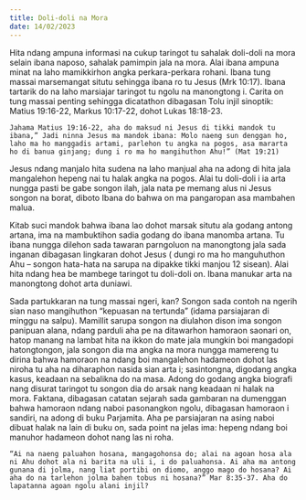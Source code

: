 ```yaml
---
title: Doli-doli na Mora
date: 14/02/2023
---
```


Hita ndang ampuna informasi na cukup taringot tu sahalak doli-doli na mora selain ibana naposo, sahalak pamimpin jala na mora. Alai ibana ampuna minat na laho mamikkirhon angka perkara-perkara rohani. Ibana tung massai marsemangat situtu sehingga ibana ro tu Jesus (Mrk 10:17). Ibana tartarik do na laho marsiajar taringot tu ngolu na manongtong i. Carita on tung massai penting sehingga dicatathon dibagasan Tolu injil sinoptik: Matius 19:16-22, Markus 10:17-22, dohot Lukas 18:18-23.

`Jahama Matius 19:16-22, aha do maksud ni Jesus di tikki mandok tu ibana,” Jadi ninna Jesus ma mandok ibana: Molo naeng sun denggan ho, laho ma ho manggadis artami, parlehon tu angka na pogos, asa mararta ho di banua ginjang; dung i ro ma ho mangihuthon Ahu!” (Mat 19:21)`

Jesus ndang manjalo hita sudena na laho manjual aha na adong di hita jala mangalehon hepeng nai tu halak angka na pogos. Alai tu doli-doli i ia arta nungga pasti be gabe songon ilah, jala nata pe memang alus ni Jesus songon na borat, diboto Ibana do bahwa on ma pangaropan asa mambahen malua.

Kitab suci mandok bahwa ibana lao dohot marsak situtu ala godang antong artana, ima na mambuktihon sadia godang do ibana manomba artana. Tu ibana nungga dilehon sada tawaran parngoluon na manongtong jala sada inganan dibagasan lingkaran dohot Jesus ( dungi ro ma ho manguhuthon Ahu – songon hata-hata na sarupa na dipakke tikki manjou 12 sisean). Alai hita ndang hea be mambege taringot tu doli-doli on. Ibana manukar arta na manongtong dohot arta duniawi.

Sada partukkaran na tung massai ngeri, kan? Songon sada contoh na ngerih sian naso mangihuthon “kepuasan na tertunda” (idama parsiajaran di minggu na salpu). Mamillit sarupa songon na diulahon dison ima songon panipuan alana, ndang parduli aha pe na ditawarhon hamoraon saonari on, hatop manang na lambat hita na ikkon do mate jala mungkin boi mangadopi hatongtongon, jala songon dia ma angka na mora nungga mamereng tu dirina bahwa hamoraon na ndang boi mangalehon hadameon dohot las niroha tu aha na diharaphon nasida sian arta i; sasintongna, digodang angka kasus, keadaan na sebalikna do na masa. Adong do godang angka biografi nang disurat taringot tu songon dia do arsak nang keadaan ni halak na mora. Faktana, dibagasan catatan sejarah sada gambaran na dumenggan bahwa hamoraon ndang naboi pasonangkon ngolu, dibagasan hamoraon i sandiri, na adong di buku Parjamita. Aha pe parsiajaran na asing naboi dibuat halak na lain di buku on, sada point na jelas ima: hepeng ndang boi manuhor hadameon dohot nang las ni roha.

`“Ai na naeng paluahon hosana, mangagohonsa do; alai na agoan hosa ala ni Ahu dohot ala ni barita na uli i, i do paluahonsa. Ai aha ma antong gunana di jolma, nang liat portibi on diomo, anggo mago do hosana? Ai aha do na tarlehon jolma bahen tobus ni hosana?” Mar 8:35-37. Aha do lapatanna agoan ngolu alani injil?`